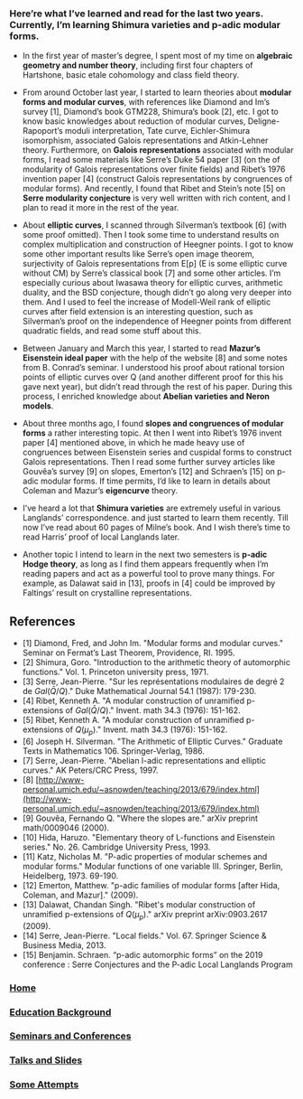 <head>
    <script src="https://cdn.mathjax.org/mathjax/latest/MathJax.js?config=TeX-AMS-MML_HTMLorMML" type="text/javascript"></script>
    <script type="text/x-mathjax-config">
        MathJax.Hub.Config({
            tex2jax: {
            skipTags: ['script', 'noscript', 'style', 'textarea', 'pre'],
            inlineMath: [['$','$']]
            }
        });
    </script>
</head>








### Here’re what I’ve learned and read for the last two years. Currently, I’m learning Shimura varieties and p-adic modular forms.

- In the first year of master’s degree, I spent most of my time on **algebraic geometry and number theory**, including first four chapters of Hartshone, basic etale cohomology and class field theory.

- From around October last year, I started to learn theories about **modular forms and modular curves**, with references like Diamond and Im’s survey [1], Diamond’s book GTM228, Shimura’s book [2], etc. I got to know basic knowledges about reduction of modular curves, Deligne-Rapoport’s moduli interpretation, Tate curve, Eichler-Shimura isomorphism, associated Galois representations and Atkin-Lehner theory. Furthermore, on **Galois representations** associated with modular forms, I read some materials like Serre’s Duke 54 paper [3] (on the of modularity of Galois representations over finite fields) and Ribet’s 1976 invention paper [4] (construct Galois representations by congruences of modular forms). And recently, I found that Ribet and Stein’s note [5] on **Serre modularity conjecture** is very well written with rich content, and I plan to read it more in the rest of the year.

- About **elliptic curves**, I scanned through Silverman’s textbook [6] (with some proof omitted). Then I took some time to understand results on complex multiplication and construction of Heegner points. I got to know some other important results like Serre’s open image theorem, surjectivity of Galois representations from E[p] (E is some elliptic curve without CM) by Serre’s classical book [7] and some other articles. I’m especially curious about Iwasawa theory for elliptic curves, arithmetic duality, and the BSD conjecture, though didn’t go along very deeper into them. And I used to feel the increase of Modell-Weil rank of elliptic curves after field extension is an interesting question, such as Silverman’s proof on the independence of Heegner points from different quadratic fields, and read some stuff about this.

- Between January and March this year, I started to read **Mazur’s Eisenstein ideal paper** with the help of the website [8] and some notes from B. Conrad’s seminar. I understood his proof about rational torsion points of elliptic curves over Q (and another different proof for this his gave next year), but didn’t read through the rest of his paper. During this process, I enriched knowledge about **Abelian varieties and Neron models**.

- About three months ago, I found **slopes and congruences of modular forms** a rather interesting topic. At then I went into Ribet’s 1976 invent paper [4] mentioned above, in which he made heavy use of congruences between Eisenstein series and cuspidal forms to construct Galois representations. Then I read some further survey articles like Gouvêa’s survey [9] on slopes, Emerton’s [12] and Schraen’s [15] on p-adic modular forms. If time permits, I’d like to learn in details about Coleman and Mazur’s **eigencurve** theory.

- I’ve heard a lot that **Shimura varieties** are extremely useful in various Langlands’ correspondence. and just started to learn them recently. Till now I’ve read about 60 pages of Milne’s book. And I wish there’s time to read Harris’ proof of local Langlands later.

- Another topic I intend to learn in the next two semesters is **p-adic Hodge theory**, as long as I find them appears frequently when I’m reading papers and act as a powerful tool to prove many things. For example, as Dalawat said in [13], proofs in [4] could be improved by Faltings’ result on crystalline representations.

## References

- [1]   Diamond, Fred, and John Im. "Modular forms and modular curves." Seminar on Fermat’s Last Theorem, Providence, RI. 1995.
- [2]   Shimura, Goro. "Introduction to the arithmetic theory of automorphic functions."  Vol. 1. Princeton university press, 1971.
- [3]   Serre, Jean-Pierre. "Sur les représentations modulaires de degré 2 de $Gal\left(\bar{Q}/Q\right)$." Duke Mathematical Journal 54.1 (1987): 179-230.
- [4]   Ribet, Kenneth A. "A modular construction of unramified p-extensions of $Gal\left(\bar{Q}/Q\right)$." Invent. math 34.3 (1976): 151-162.
- [5]   Ribet, Kenneth A. "A modular construction of unramified p-extensions of $Q\left(\mu_p\right)$." Invent. math 34.3 (1976): 151-162.
- [6]   Joseph H. Silverman. "The Arithmetic of Elliptic Curves."  Graduate Texts in Mathematics 106. Springer-Verlag, 1986.
- [7]   Serre, Jean-Pierre. "Abelian l-adic representations and elliptic curves." AK Peters/CRC Press, 1997.
- [8]   [http://www-personal.umich.edu/~asnowden/teaching/2013/679/index.html](http://www-personal.umich.edu/~asnowden/teaching/2013/679/index.html)
- [9]   Gouvêa, Fernando Q. "Where the slopes are." arXiv preprint math/0009046 (2000).
- [10]   Hida, Haruzo. "Elementary theory of L-functions and Eisenstein series."   No. 26. Cambridge University Press, 1993.
- [11]   Katz, Nicholas M. "P-adic properties of modular schemes and modular forms." Modular functions of one variable III. Springer, Berlin, Heidelberg, 1973. 69-190.
- [12]   Emerton, Matthew. "p-adic families of modular forms [after Hida, Coleman, and Mazur]." (2009).
- [13]   Dalawat, Chandan Singh. "Ribet's modular construction of unramified p-extensions of $Q\left(\mu_p\right)$." arXiv preprint arXiv:0903.2617 (2009).
- [14]   Serre, Jean-Pierre. "Local fields." Vol. 67. Springer Science & Business Media, 2013.
- [15]  Benjamin. Schraen. “p-adic automorphic forms” on the 2019 conference : Serre Conjectures and the P-adic Local Langlands Program







### [Home](https://ym-tang.github.io/Home/)
### [Education Background](https://ym-tang.github.io/Educational-Background/)
### [Seminars and Conferences](https://ym-tang.github.io/Seminars-and-Conferences/)
### [Talks and Slides](https://ym-tang.github.io/Talks-and-Slides/)
### [Some Attempts](https://ym-tang.github.io/Some-Attempts/)
